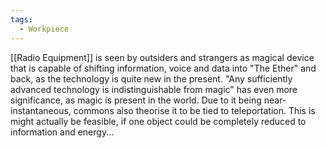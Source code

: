 ```yaml
---
tags:
  - Workpiece
---
```

[[Radio Equipment]] is seen by outsiders and strangers as magical device that is capable of shifting information, voice and data into "The Ether" and back, as the technology is quite new in the present.
"Any sufficiently advanced technology is indistinguishable from magic" has even more significance, as magic is present in the world. 
Due to it being near-instantaneous, commons also theorise it to be tied to teleportation. This is might actually be feasible, if one object could be completely reduced to information and energy...